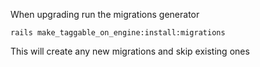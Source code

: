 When upgrading run the migrations generator

    rails make_taggable_on_engine:install:migrations

This will create any new migrations and skip existing ones
